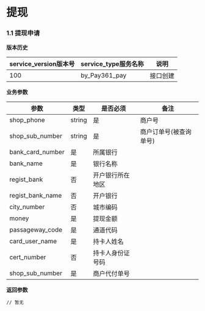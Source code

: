 # 提现


### 1.1 提现申请


**版本历史**

|service_version版本号|service_type服务名称|说明|
|----|---|---|
|100|by_Pay361_pay|接口创建|

**业务参数**

|参数 |类型|是否必须|备注|
| ---------------- | ------------------------ | ------------------------ | ------------------------ |
|shop_phone|string|是|商户号|
|shop_sub_number|string|是|商户订单号(被查询单号)|
|bank_card_number|是|所属银行|
|bank_name|是|银行名称|
|regist_bank|否|开户银行所在地区|
|regist_bank_name|否|开户银行|
|city_number|否|城市编码|
|money|是|提现金额|
|passageway_code|是|通道代码|
|card_user_name|是|持卡人姓名|
|cert_number|否|持卡人身份证号码|
|shop_sub_number|是|商户代付单号|


**返回参数** 
```
// 暂无
```


